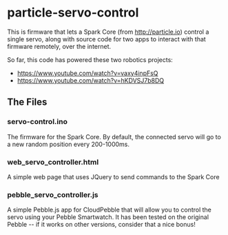 # particle-servo-control

This is firmware that lets a Spark Core (from http://particle.io) control a single servo, along with source code for two apps to interact with that firmware remotely, over the internet.

So far, this code has powered these two robotics projects:

- https://www.youtube.com/watch?v=vaxy4inpFsQ
- https://www.youtube.com/watch?v=hKDVSJ7b8DQ


## The Files

### servo-control.ino

The firmware for the Spark Core.  By default, the connected servo will go to a
new random position every 200-1000ms.

### web_servo_controller.html

A simple web page that uses JQuery to send commands to the Spark Core

### pebble_servo_controller.js

A simple Pebble.js app for CloudPebble that will allow you to control the servo
using your Pebble Smartwatch.  It has been tested on the original Pebble -- if
it works on other versions, consider that a nice bonus!
